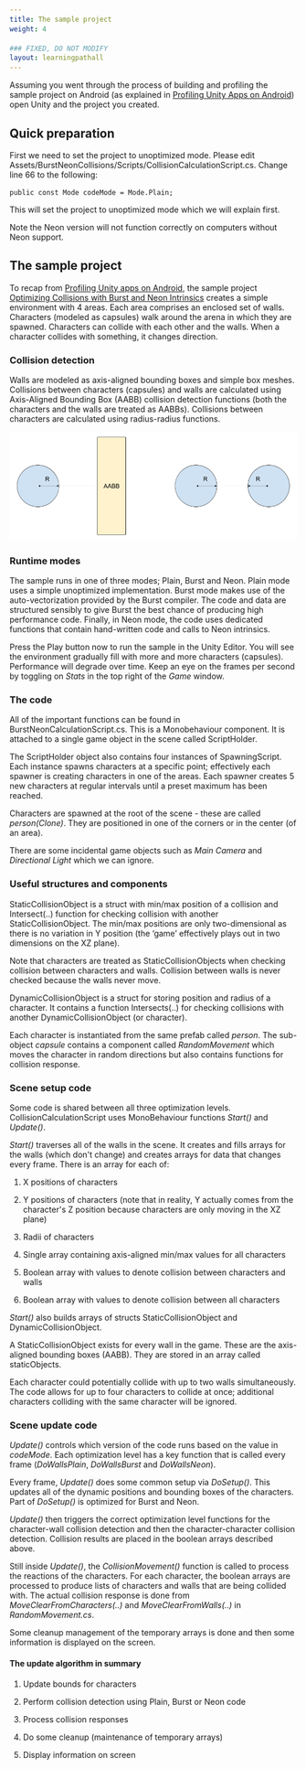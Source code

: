 ```yaml
---
title: The sample project
weight: 4

### FIXED, DO NOT MODIFY
layout: learningpathall
---
```

Assuming you went through the process of building and profiling the sample project on Android (as explained in [Profiling Unity Apps on Android](/learning-paths/smartphones-and-mobile/profiling-unity-apps-on-android)) open Unity and the project you created.

## Quick preparation
First we need to set the project to unoptimized mode. Please edit Assets/BurstNeonCollisions/Scripts/CollisionCalculationScript.cs. Change line 66 to the following:

```
public const Mode codeMode = Mode.Plain;
```

This will set the project to unoptimized mode which we will explain first.

Note the Neon version will not function correctly on computers without Neon support.

## The sample project
To recap from [Profiling Unity apps on Android](/learning-paths/smartphones-and-mobile/profiling-unity-apps-on-android), the sample project [Optimizing Collisions with Burst and Neon Intrinsics](https://assetstore.unity.com/packages/essentials/tutorial-projects/optimizing-collisions-with-burst-and-neon-intrinsics-196303) creates a simple environment with 4 areas. Each area comprises an enclosed set of walls. Characters (modeled as capsules) walk around the arena in which they are spawned. Characters can collide with each other and the walls. When a character collides with something, it changes direction.

### Collision detection
Walls are modeled as axis-aligned bounding boxes and simple box meshes. Collisions between characters (capsules) and walls are calculated using Axis-Aligned Bounding Box (AABB) collision detection functions (both the characters and the walls are treated as AABBs). Collisions between characters are calculated using radius-radius functions.

![Collision deteection#center](images/collision-detection.png)

### Runtime modes
The sample runs in one of three modes; Plain, Burst and Neon. Plain mode uses a simple unoptimized implementation. Burst mode makes use of the auto-vectorization provided by the Burst compiler. The code and data are structured sensibly to give Burst the best chance of producing high performance code. Finally, in Neon mode, the code uses dedicated functions that contain hand-written code and calls to Neon intrinsics.

Press the Play button now to run the sample in the Unity Editor. You will see the environment gradually fill with more and more characters (capsules). Performance will degrade over time. Keep an eye on the frames per second by toggling on _Stats_ in the top right of the _Game_ window.

### The code
All of the important functions can be found in BurstNeonCalculationScript.cs. This is a Monobehaviour component. It is attached to a single game object in the scene called ScriptHolder.

The ScriptHolder object also contains four instances of SpawningScript. Each instance spawns characters at a specific point; effectively each spawner is creating characters in one of the areas. Each spawner creates 5 new characters at regular intervals until a preset maximum has been reached.

Characters are spawned at the root of the scene - these are called _person(Clone)_. They are positioned in one of the corners or in the center (of an area).

There are some incidental game objects such as _Main Camera_ and _Directional Light_ which we can ignore.

### Useful structures and components
StaticCollisionObject is a struct with min/max position of a collision and Intersect(..) function for checking collision with another StaticCollisionObject. The min/max positions are only two-dimensional as there is no variation in Y position (the ‘game’ effectively plays out in two dimensions on the XZ plane).

Note that characters are treated as StaticCollisionObjects when checking collision between characters and walls. Collision between walls is never checked because the walls never move.

DynamicCollisionObject is a struct for storing position and radius of a character. It contains a function Intersects(..) for checking collisions with another DynamicCollisionObject (or character).

Each character is instantiated from the same prefab called _person_. The sub-object _capsule_ contains a component called _RandomMovement_ which moves the character in random directions but also contains functions for collision response.

### Scene setup code

Some code is shared between all three optimization levels. CollisionCalculationScript uses MonoBehaviour functions _Start()_ and _Update()_.

_Start()_ traverses all of the walls in the scene. It creates and fills arrays for the walls (which don't change) and creates arrays for data that changes every frame. There is an array for each of:

1. X positions of characters

1. Y positions of characters (note that in reality, Y actually comes from the character's Z position because characters are only moving in the XZ plane)

1. Radii of characters

1. Single array containing axis-aligned min/max values for all characters

1. Boolean array with values to denote collision between characters and walls

1. Boolean array with values to denote collision between all characters

_Start()_ also builds arrays of structs StaticCollisionObject and DynamicCollisionObject.

A StaticCollisionObject exists for every wall in the game. These are the axis-aligned bounding boxes (AABB). They are stored in an array called staticObjects.

Each character could potentially collide with up to two walls simultaneously. The code allows for up to four characters to collide at once; additional characters colliding with the same character will be ignored.

### Scene update code

_Update()_ controls which version of the code runs based on the value in _codeMode_. Each optimization level has a key function that is called every frame (_DoWallsPlain_, _DoWallsBurst_ and _DoWallsNeon_).

Every frame, _Update()_ does some common setup via _DoSetup()_. This updates all of the dynamic positions and bounding boxes of the characters. Part of _DoSetup()_ is optimized for Burst and Neon.

_Update()_ then triggers the correct optimization level functions for the character-wall collision detection and then the character-character collision detection. Collision results are placed in the boolean arrays described above.

Still inside _Update()_, the _CollisionMovement()_ function is called to process the reactions of the characters. For each character, the boolean arrays are processed to produce lists of characters and walls that are being collided with. The actual collision response is done from _MoveClearFromCharacters(..)_ and _MoveClearFromWalls(..)_ in _RandomMovement.cs_.

Some cleanup management of the temporary arrays is done and then some information is displayed on the screen.

#### The update algorithm in summary

1. Update bounds for characters

1. Perform collision detection using Plain, Burst or Neon code

1. Process collision responses

1. Do some cleanup (maintenance of temporary arrays)

1. Display information on screen

